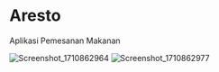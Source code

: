# Aresto
Aplikasi Pemesanan Makanan

![Screenshot_1710862964](https://github.com/arkan3h/24001084-km6-amd-aresto-ch2/assets/114378553/4c2453eb-40e3-48c0-b048-43ba46c9533a)
![Screenshot_1710862977](https://github.com/arkan3h/24001084-km6-amd-aresto-ch2/assets/114378553/ba05c3d2-4cce-4b28-8076-1a655ca78140)
